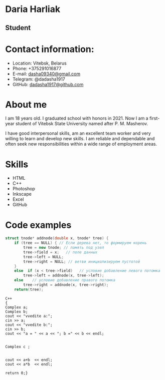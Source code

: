 # Daria Harliak
## Student
# 
# Contact information:
* Location: Vitebsk, Belarus
* Phone: +375291016877
* E-mail: dasha09340@gmail.com
* Telegram: @dadasha1917
* GitHub: dadasha1917@github.com
# About me
I am 18 years old. I graduated school with honors in 2021. Now I am a first-year student of Vitebsk State University named after P. M. Masherov.

I have good interpersonal skills, am an excellent team worker and very willing to learn and develop new skills.
I am reliable and dependable and often seek new responsibilities within a wide range of employment areas.
# Skills
* HTML
* C++
* Photoshop
* Inkscape
* Excel
* GitHub
# Code examples
```C++
struct tnode* addnode(double x, tnode* tree) {
    if (tree == NULL) { // Если дерева нет, то формируем корень
        tree = new tnode; // память под узел
        tree->field = x;   // поле данных
        tree->left = NULL;
        tree->right = NULL; // ветви инициализируем пустотой
    }
    else  if (x < tree->field)   // условие добавление левого потомка
        tree->left = addnode(x, tree->left);
    else    // условие добавление правого потомка
        tree->right = addnode(x, tree->right);
    return(tree); 
 ```    
    
    C++
    {
    Complex a;
    Complex b;
    cout << "vvedite a:";
    cin >> a;
    cout << "vvedite b:";
    cin >> b;
    cout << "a = " << a << "; b =" << b << endl;


    Complex c ;
  

    cout << a+b  << endl;
    cout << a*b  << endl;

    return 0;}

